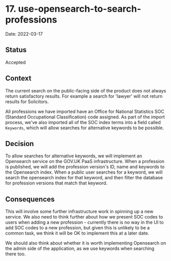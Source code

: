 # 17. use-opensearch-to-search-professions

Date: 2022-03-17

## Status

Accepted

## Context

The current search on the public-facing side of the product does not always return satisfactory results. For example
a search for 'lawyer' will not return results for Solicitors.

All professions we have imported have an Office for National Statistics SOC (Standard Occupational Classification)
code assigned. As part of the import process, we've also imported all of the SOC index terms into a field called
`Keywords`, which will allow searches for alternative keywords to be possible.

## Decision

To allow searches for alternative keywords, we will implement an Opensearch service on the GOV.UK PaaS infrastructure.
When a profession is published, we will add the profession version's ID, name and keywords to the Opensearch index.
When a public user searches for a keyword, we will search the opensearch index for that keyword, and then filter the
database for profession versions that match that keyword.

## Consequences

This will involve some further infrastructure work in spinning up a new service. We also need to think further about
how we present SOC codes to users when adding a new profession - currently there is no way in the UI to add SOC codes
to a new profession, but given this is unlikely to be a common task, we think it will be OK to implement this at a
later date.

We should also think about whether it is worth implementing Opensearch on the admin side of the application, as we
use keywords when searching there too.
